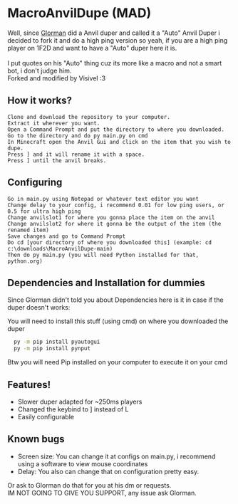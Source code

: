 #  MacroAnvilDupe (MAD)
Well, since [Glorman](https://github.com/GGlorman/AnvilDupe) did a Anvil duper and called it a "Auto" Anvil Duper i decided to fork it and do a high ping version so yeah, if you are a high ping player on 1F2D and want to have a "Auto" duper here it is.\
\
I put quotes on his "Auto" thing cuz its more like a macro and not a smart bot, i don't judge him.\
Forked and modified by Visivel :3
## How it works?

`Clone and download the repository to your computer.`\
`Extract it wherever you want.`\
`Open a Command Prompt and put the directory to where you downloaded.`\
`Go to the directory and do py main.py on cmd`\
`In Minecraft open the Anvil Gui and click on the item that you wish to dupe.`\
`Press ] and it will rename it with a space.`\
`Press ] until the anvil breaks.`

## Configuring

`Go in main.py using Notepad or whatever text editor you want`\
`Change delay to your config, i recommend 0.01 for low ping users, or 0.5 for ultra high ping`\
`Change anvilslot1 for where you gonna place the item on the anvil`\
`Change anvilslot2 for where it gonna be the output of the item (the renamed item)`\
`Save changes and go to Command Prompt`\
`Do cd [your directory of where you downloaded this] (example: cd c:\downloads\MacroAnvilDupe-main)`\
`Then do py main.py (you will need Python installed for that, python.org)` 

## Dependencies and Installation for dummies

Since Glorman didn't told you about Dependencies here is it in case if the duper doesn't works:

You will need to install this stuff (using cmd) on where you downloaded the duper

```bash
  py -m pip install pyautogui
  py -m pip install pynput
```
Btw you will need Pip installed on your computer to execute it on your cmd
    
## Features!

- Slower duper adapted for ~250ms players
- Changed the keybind to ] instead of L
- Easily configurable


## Known bugs

- Screen size: 
You can change it at configs on main.py, i recommend using a software to view mouse coordinates
- Delay: 
You also can change that on configuration pretty easy.

Or ask to Glorman do that for you at his dm or requests.\
IM NOT GOING TO GIVE YOU SUPPORT, any issue ask Glorman.

  
